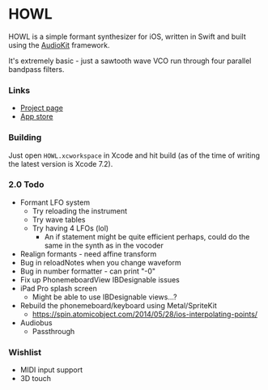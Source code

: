 # HOWL

HOWL is a simple formant synthesizer for iOS, written in Swift and built using the [AudioKit](https://github.com/audiokit/AudioKit) framework.

It's extremely basic - just a sawtooth wave VCO run through four parallel bandpass filters.

### Links

- [Project page](http://protonome.com/apps/howl/)
- [App store](https://itunes.apple.com/us/app/howl-a-formant-synthesizer/id1067562312)

### Building

Just open `HOWL.xcworkspace` in Xcode and hit build (as of the time of writing the latest version is Xcode 7.2).

### 2.0 Todo

- Formant LFO system
    - Try reloading the instrument
    - Try wave tables
    - Try having 4 LFOs (lol)
        - An if statement might be quite efficient perhaps, could do the same in the synth as in the vocoder
- Realign formants - need affine transform
- Bug in reloadNotes when you change waveform
- Bug in number formatter - can print "-0"
- Fix up PhonemeboardView IBDesignable issues
- iPad Pro splash screen
    - Might be able to use IBDesignable views...?
- Rebuild the phonemeboard/keyboard using Metal/SpriteKit
    - https://spin.atomicobject.com/2014/05/28/ios-interpolating-points/
- Audiobus
    - Passthrough

### Wishlist

- MIDI input support
- 3D touch
